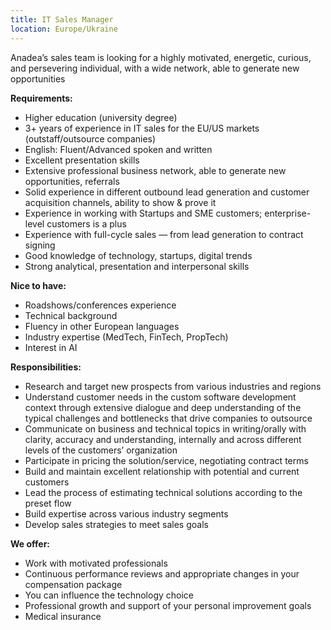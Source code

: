 ```yaml
---
title: IT Sales Manager
location: Europe/Ukraine
---
```



Anadea’s sales team is looking for a highly motivated, energetic, curious, and persevering individual, with a wide network, able to generate new opportunities

**Requirements:**

* Higher education (university degree)
* 3+ years of experience in IT sales for the EU/US markets (outstaff/outsource companies)
* English: Fluent/Advanced spoken and written 
* Excellent presentation skills
* Extensive professional business network, able to generate new opportunities, referrals
* Solid experience in different outbound lead generation and customer acquisition channels, ability to show & prove it
* Experience in working with Startups and SME customers; enterprise-level customers is a plus
* Experience with full-cycle sales — from lead generation to contract signing
* Good knowledge of technology, startups, digital trends
* Strong analytical, presentation and interpersonal skills

**Nice to have:**

* Roadshows/conferences experience 
* Technical background
* Fluency in other European languages
* Industry expertise (MedTech, FinTech, PropTech)
* Interest in AI

**Responsibilities:**

* Research and target new prospects from various industries and regions
* Understand customer needs in the custom software development context through extensive dialogue and deep understanding of the typical challenges and bottlenecks that drive companies to outsource
* Communicate on business and technical topics in writing/orally with clarity, accuracy and understanding, internally and across different levels of the customers’ organization
* Participate in pricing the solution/service, negotiating contract terms
* Build and maintain excellent relationship with potential and current customers
* Lead the process of estimating technical solutions according to the preset flow
* Build expertise across various industry segments
* Develop sales strategies to meet sales goals

**W﻿e offer:**

* Work with motivated professionals
* Continuous performance reviews and appropriate changes in your compensation package
* You can influence the technology choice
* Professional growth and support of your personal improvement goals
* Medical insurance